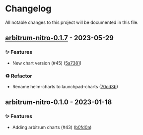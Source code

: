 # Changelog

All notable changes to this project will be documented in this file.

## [arbitrum-nitro-0.1.7](https://github.com/graphops/launchpad-charts/compare/arbitrum-nitro-0.1.0...arbitrum-nitro-0.1.7) - 2023-05-29

### <!-- 0 -->✨ Features

- New chart version (#45) ([5a7381](https://github.com/graphops/launchpad-charts/commit/5a73816c802fabcc35c728f6a6a2a88c2cd37702))

### <!-- 2 -->♻️ Refactor

- Rename helm-charts to launchpad-charts ([70cd3b](https://github.com/graphops/launchpad-charts/commit/70cd3b7aed214e314ec0534bf845d687efab41d8))

## arbitrum-nitro-0.1.0 - 2023-01-18

### <!-- 0 -->✨ Features

- Adding arbitrum charts (#43) ([b0fd0a](https://github.com/graphops/launchpad-charts/commit/b0fd0ac02c2b35e2a31ff4485688ed8877bd4bef))

